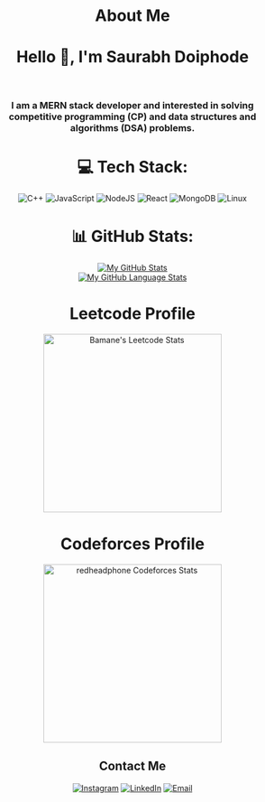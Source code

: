 <div align="center">

<!-- ![](https://komarev.com/ghpvc/?username=themonstersd13&color=blue) -->

# About Me

<h1>Hello 👋, I'm Saurabh Doiphode</h1><br><h3> I am a MERN stack developer and interested in solving competitive programming (CP) and data structures and algorithms (DSA) problems.</h3>


# 💻 Tech Stack:
![C++](https://img.shields.io/badge/c++-%2300599C.svg?style=for-the-badge&logo=c%2B%2B&logoColor=white) 
![JavaScript](https://img.shields.io/badge/javascript-%23323330.svg?style=for-the-badge&logo=javascript&logoColor=%23F7DF1E) 
![NodeJS](https://img.shields.io/badge/node.js-6DA55F?style=for-the-badge&logo=node.js&logoColor=white) 
![React](https://img.shields.io/badge/react-%2320232a.svg?style=for-the-badge&logo=react&logoColor=%2361DAFB) 
![MongoDB](https://img.shields.io/badge/MongoDB-%234ea94b.svg?style=for-the-badge&logo=mongodb&logoColor=white) 
![Linux](https://img.shields.io/badge/Linux-FCC624?style=for-the-badge&logo=linux&logoColor=black) 

# 📊 GitHub Stats:

[![My GitHub Stats](https://github-readme-stats.vercel.app/api/?username=themonstersd13&count_private=true&theme=tokyonight&showicons=true)]()<br>
[![My GitHub Language Stats](https://github-readme-stats.vercel.app/api/top-langs/?username=themonstersd13&langs_count=5&theme=tokyonight)]()

<span>

# Leetcode Profile

<a href="https://leetcode.com/saurabhdoiphode1335">
<img height="316" src="https://leetcard.jacoblin.cool/saurabhdoiphode1335?theme=dark&font=Ubuntu&cache=14400&ext=contest&sheets=https://gist.githubusercontent.com/RedHeadphone/5e715e284c89cace8f5fa09f7fb930b8/raw/ec0be570f114124b1a2156a660d67baa0ab5639d/leetcode_stats_card.css" alt="Bamane's Leetcode Stats"/>
</a>

# Codeforces Profile

<a href="https://codeforces.com/profile/saurabh.doiphode">
<img height="316" src="https://codeforces-readme-stats.vercel.app/api/card?username=saurabh.doiphode&theme=github_dark&force_username=true&border_color=404040" alt="redheadphone Codeforces Stats"/>
</a>

</span>

## Contact Me
[![Instagram](https://img.shields.io/badge/Instagram-%23E4405F.svg?logo=Instagram&logoColor=white)](https://instagram.com/saurabh_sd_13) [![LinkedIn](https://img.shields.io/badge/LinkedIn-%230077B5.svg?logo=linkedin&logoColor=white)](https://www.linkedin.com/in/saurabh-doiphode/) 
[![Email](https://img.shields.io/badge/Email-D14836?logo=gmail&logoColor=white)](mailto:your-email@example.com)
</div>